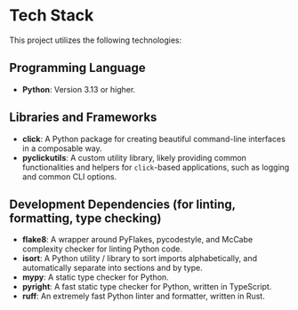 # Tech Stack

This project utilizes the following technologies:

## Programming Language
- **Python**: Version 3.13 or higher.

## Libraries and Frameworks
- **click**: A Python package for creating beautiful command-line interfaces in a composable way.
- **pyclickutils**: A custom utility library, likely providing common functionalities and helpers for `click`-based applications, such as logging and common CLI options.

## Development Dependencies (for linting, formatting, type checking)
- **flake8**: A wrapper around PyFlakes, pycodestyle, and McCabe complexity checker for linting Python code.
- **isort**: A Python utility / library to sort imports alphabetically, and automatically separate into sections and by type.
- **mypy**: A static type checker for Python.
- **pyright**: A fast static type checker for Python, written in TypeScript.
- **ruff**: An extremely fast Python linter and formatter, written in Rust.